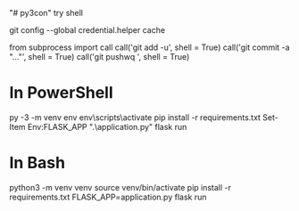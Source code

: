 
"# py3con" 
try shell

git config --global credential.helper cache

from subprocess import call
call('git add -u', shell = True)
call('git commit -a "..."', shell = True)
call('git pushwq
', shell = True)


# In PowerShell
py -3 -m venv env
env\scripts\activate
pip install -r requirements.txt
Set-Item Env:FLASK_APP ".\application.py"
flask run

# In Bash
python3 -m venv venv
source venv/bin/activate
pip install -r requirements.txt
FLASK_APP=application.py flask run
